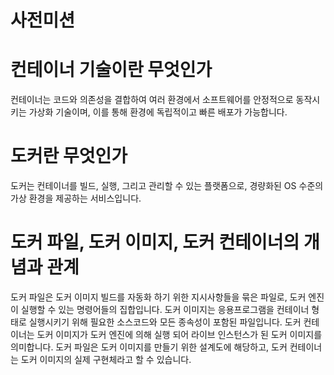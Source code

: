 사전미션
======

# 컨테이너 기술이란 무엇인가
컨테이너는 코드와 의존성을 결합하여 여러 환경에서 소프트웨어를 안정적으로 동작시키는 가상화 기술이며, 이를 통해 환경에 독립적이고 빠른 배포가 가능합니다.

# 도커란 무엇인가
도커는 컨테이너를 빌드, 실행, 그리고 관리할 수 있는 플랫폼으로, 경량화된 OS 수준의 가상 환경을 제공하는 서비스입니다.

# 도커 파일, 도커 이미지, 도커 컨테이너의 개념과 관계
도커 파일은 도커 이미지 빌드를 자동화 하기 위한 지시사항들을 묶은 파일로, 도커 엔진이 실행할 수 있는 명령어들의 집합입니다.
도커 이미지는 응용프로그램을 컨테이너 형태로 실행시키기 위해 필요한 소스코드와 모든 종속성이 포함된 파일입니다.
도커 컨테이너는 도커 이미지가 도커 엔진에 의해 실행 되어 라이브 인스턴스가 된 도커 이미지를 의미합니다.
도커 파일은 도커 이미지를 만들기 위한 설계도에 해당하고, 도커 컨테이너는 도커 이미지의 실제 구현체라고 할 수 있습니다.